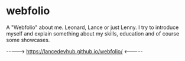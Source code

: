 # webfolio
A "Webfolio" about me. Leonard, Lance or just Lenny. I try to introduce myself and explain something about my skills, education and of course some showcases. 

-----> https://lancedevhub.github.io/webfolio/ <-----

